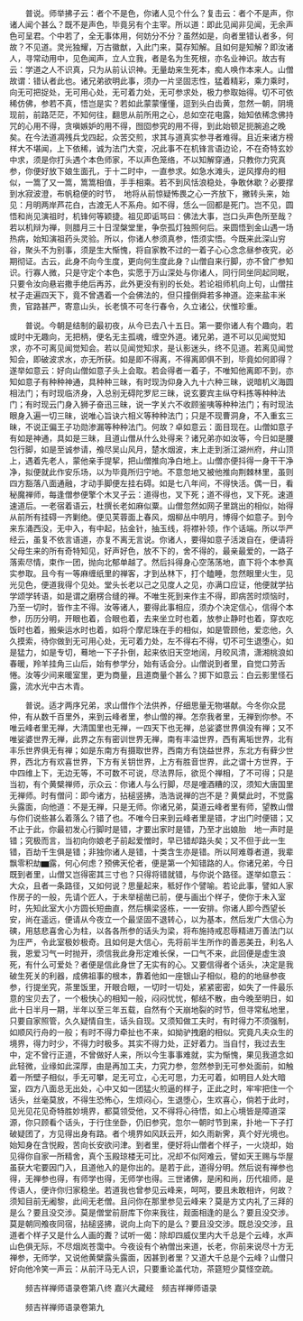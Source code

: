 <!-- { "loadSidebar": true } -->
　　普说。师举拂子云：者个不是色，你诸人见个什么？复击云：者个不是声，你诸人闻个甚么？既不是声色，毕竟另有个主宰。所以道：即此见闻非见闻，无余声色可呈君。个中若了，全无事体用，何妨分不分？虽然如是，向者里错认者多，何故？不见道。灵光独耀，万古徽猷，入此门来，莫存知解。且如何是知解？即汝诸人，寻常动用中，见色闻声，立人立我，者是名为生死根，亦名业神识。故古有云：学道之人不识真，只为从前认识神。无量劫来生死本，痴人唤作本来人。山僧故谓：错认者此也。诸兄弟欲明此事，须办一片坚固志性，猛着精彩，乘力乘时，向无可把捉处，无可用心处，无可着力处，无可参求处，极力参取始得。切不可依稀仿佛，参若不真，悟岂是实？若如此蒙蒙懂懂，逗到头白齿黄，忽然一朝，阴境现前，前路茫茫，不知何往，翻思从前所用之心，总如空花电露，始知依稀念佛持咒的心用不得，贪嗔嫉妒的用不得，囫囵参究的用不得，到此始顿足扼腕追之晚矣。在今法道凋残兵戈四起，众苦交煎，求其与道真实参寻者难得。且近来诸方榜样大不堪闻，上下依稀，诚为法门大变，况此事不在机锋言语边论，不在奇特玄妙中求，须是你打头遇个本色师家，不以声色笼络，不以知解穿通，只教你力究真参，你便好放下娘生面孔，于十二时中，一直参求。如急水滩头，逆风撑舟的相似，一篙了又一篙，篙篙相值，手手相乘。若不到风恬浪稳处，争敢休歇？必要撑到水寂波澄，布帆稳便的时节，　地将从前惊疑怖畏之心一齐放下，撇转头来，始见：月明两岸芦花白，古渡无人不系舟。如不得，恁么一回都是死门。岂不见，圆悟和尚见演祖时，机锋何等颖捷。祖见即诟骂曰：佛法大事，岂口头声色所至哉？若以机辩为禅，则腊月三十日涅槃堂里，争奈孤灯独照何后。来圆悟到金山遇一场热病，始知演祖药头灵验。所以，你诸人参须真参，悟须实悟。今既来此深山穷谷，聚头不为别事，须是生大惭愧，将自家教不过的一着子心心念念昼参夜究，必期彻证。古云，此身不向今生度，更向何生度此身？山僧自来行脚，亦不曾广参知识。行寡人微，只是守定个本色，实愿于万山深处与你诸人，同行同坐同起同眠，只要令汝向悬岩撒手绝后再苏，此外更没有别的长处。若论祖师机向上句，山僧拄杖子走遍四天下，竟不曾遇着一个会佛法的，但只撞倒舜若多神道。迩来盐丰米贵，官路甚严，寄意山头，长老慎不可冬行春令，久立诸公，伏惟珍重。

　　普说。今朝是结制的最初夜，从今已去八十五日。第一要你诸人有个趣向，若或时中无趣向，无把柄，便名无主孤魂，缠空外道。诸兄弟，道不可以见闻觉知求，亦不可离见闻觉知会。若以见闻觉知求，是认影迷头，终不见道。若离见闻觉知会，即破波求水，亦无所获。如是即不得离，不得离即俱不到，毕竟如何即得？遂举如意云：好向山僧如意子头上会取。若会得者一着子，不唯知他离即不到，亦知如意子有种种神通，具种种三昧，有时现沩仰身入九十六种三昧，说暗机义海圆相法门；有时现临济身，入总别无碍陀罗尼三昧，说玄要宾主纵夺料拣等种种法门；有时现云门身入狮子奋迅三昧，说一字关六不收顾鉴咦等种种法门；有时现法眼身入遍一切三昧，说唯心旨诀六相义等种种法门；只是不现曹洞身，不入重玄三昧，不说正偏王子功勋渗漏等种种法门。何故？卓如意云：面目现在。山僧如意子有如是神通，具如是三昧，且道山僧从什么处得来？诸兄弟亦如汝等，今日如是腰包行脚，如是至诚参请，飧尽吴山风月，楚水烟波，末上走到浙江湖州府，弁山顶上，遇着先老人，蒙他亲手提挈，把山僧推向净白地上。山僧亦便抖得一身干干净净，拟便就此作安乐场，以为毕竟所归宁地。不意忽地又被他推向荆棘林里，虽则四方豁落八面通融，才动手脚便左挂右碍。如是七八年间，不得快活。偶一日，看秘魔禅师，每逢僧参便擎个木叉子云：道得也，叉下死；道不得也，叉下死。速道速道后。一老宿着语云，杜撰长老如麻似粟。山僧忽然如网子里跳出的相似，始得从前所有挂碍一齐剿绝。便见芙蓉面上春风，烟柳丛中明月，博得个如意子。到今来东涌西没，无中入，有中起，拈金针，抽玉线，将襟补领，作个话端。所以华严经云，虽复不依言语道，亦复不离无言说。你诸人，要得如意子活泼自在，便请将父母生来的所有奇特知见，好声好色，放不下的，舍不得的，最亲最爱的，一路子落索尽情，束作一团，抛向北郁单越了。然后抖得身心空荡荡地，直下将个本参真实参取。且今有一等麻缠纸里的禅客，才到丛林下，打个瞌睡，忽然眼里火生，见光见色，便道我得个见处。堂头长老以己之见度人之见，亦满口应证，他便就学拈学颂学转语，如是谓之磨楞合缝的禅。不唯生死到来作主不得，即病苦时烦恼时，乃至一切时，皆作主不得。汝等诸人，要得此事相应，须办个决定信心，信得个本参，历历分明，开眼也着，合眼也着，去来坐立时也着，放参止静时也着，穿衣吃饭时也着，搬柴运水时也着，如将个摩尼珠在手的相似，如是管顾他，爱恋他，久久摸索，待你做到无可用心处，无可着力处，左不得右不得，切不可生退堕心，如是猛力，如是专切，蓦地一下子扑倒，起来依旧天空地阔，月皎风清，潇湘桃浪如春暖，羚羊挂角三山后，始有参学分，始有话会分。山僧说到者里，自觉口劳舌惓。汝等少间来暖室里，更为商量，且道商量个甚么？掷下如意云：白云影里怪石露，流水光中古木青。

　　普说。适才两序兄弟，求山僧作个法供养，仔细思量无物堪献。今冬你众昆仲，有从数千百里外，来到云峰者里，参山僧的禅。怎奈我者里，无禅到你参。不唯云峰者里无禅，大清国里也无禅，一四天下也无禅，总娑婆世界俱没有禅；又不唯娑婆世界无禅，此界之东有密训世界无禅，南有丰溢世界，西有离垢世界，北有丰乐世界俱无有禅；如是东南方有摄取世界，西南方有饶益世界，东北方有藓少世界，西北方有欢喜世界，下方有关钥世界，上方有胜音世界，此之谓十方世界，于中四维上下，无边无等，不可数不可说，尽法界际，欲觅个禅相，了不可得；只是当初，有个黄檗禅师，示众云：你诸人与么行脚，尽是噇酒糟的汉，须知大唐国里无禅师。时有僧问：即今诸方，拈槌竖拂，浩浩说禅的岂不是？黄檗此时，不觉露头露面，向他道：不是无禅，只是无师。你诸兄弟，莫道云峰者里有师，望教山僧与你们说些甚么着落么？错了也。不唯今日来到云峰者里是错，才出门时便错；又不止于此，你最初发心行脚时是错，才要出家时是错，乃至才出娘胎　地一声时是错；究极而言，当初向你娘老子前起爱憎时，早已错却路头矣；又不但于此一生错，百劫千生俱是错；非独你诸人是错，十类含生亦是错。所以阿难尊者道，我辈飘零积劫▆露，何心何虑？预佛天伦者，便是第一个知错路的人。你诸兄弟，今日既到者里，山僧又岂得密其三寸也？只得将错就错，与你说个路径。遂举如意云：大众，且者一条路径，又如何说？思量起来，秪好作个譬喻。若论此事，譬如人家作房子的一般，先请个匠人，于未举槌凿已前，便与画出个样子，使你于未入室时，先知此室大小方圆长短曲直，然后横梁竖栋，一一安排。你诸人即今西望长安，尚在遥远，便请从今夜立一个最坚固不退转心，以为基本，然后发广大信心为磢，用慈悲喜舍心为柱，以各各所参的话头为梁，将布施持戒忍辱精进万善法门以为庄严，令此室极妙极奇。且如何是大信心，先将前半生所作的善恶美丑，利名人我，恩爱习气一时抛开，须信我此身形定难长保，一口气不来，此回便是虚生浪死，有什么可爱处？者便是信此身世了无实有的心。又要信得者个话头，决定是我破生死关的利器，成佛祖事的根本，靠着他如一座银山子相似，稳的的地昼参夜参，行提坐究，茶里饭里，开眼合眼，一切时一切处，紧紧密密，如失了一件最乐意的宝贝去了，一个极快心的相知一般，闷闷忧忧，郁结不散，由今晚至明日，如此十日半月一期，半年以至三年五载，自然有个天崩地裂的时节，但寻常私地里，只要自家照管，久久疑情自生，话头自现。又须知做工夫时，有时得力不须强制，如顺风行舟的一般；有时不得力牵扯也不来，如拗驴拽磨的相似。究竟凡夫众生的境界，得力时少，不得力时极多。其实不得力处，正好着力。当自忖，我过去生中，定不曾行正道，不曾做好人来，所以今生事事难就，实为惭愧，果见我道念如此轻微，业缘如此深厚，由是再加工夫，力究力参，忽然参到无可参处面前，如触着一所壁子相似，手无可攀，足无可立，心无可思，力无可着，如明目人处大暗室，四方八面总无出处，心中又如一团猛火煎逼的样子，正此之时，牢牢把住一个话头，丝毫莫放，不得生恐怖心，生烦闷心，生退堕心，生欢喜心，倘若于此时，见光见花见奇特胜妙境界，都莫领受他，又不得将心待悟，如上心境皆是障道深源，你只顾看个话头，于行住坐卧，仍旧参究，忽尔一朝时节到来，扑地一下子打破疑团了，方见得出身有路。者个境界如风跃云开，如久雨新霁，真个好光境也。始知身在含悦殿，苦向长安欲问津。到者里，便好将山僧者个样子，一火烧却，始见得你自家一所精舍，真个玉殿琼楼无可比，况却不似阿难云，譬如天王赐与华屋虽获大宅要因门入，且道他入的是你出的。是若于此，道得分明。然后说有禅参也得，无禅参也得，有师学也得，无师学也得。三世诸佛，是闲和尚，历代祖师，是传语人，便许你归家稳坐。若道我也曾参见云峰来，呵呵，要且未敢相许，何故？须知目前无阇黎，此间无老僧。且问你在那里参见云峰来？莫是方丈内礼了三拜的是么？要且没交涉。莫是僧堂前厨库下你来我往，觌面相逢的是么？要且没交涉。莫是朝同飧夜同宿，拈槌竖拂，说向上向下的是么？要且没交涉。既总没交涉，且道者个样子又是什么人画的聻？试听一偈：除却四威仪里内大千总是个云峰，水声山色俱无际，不尽烟岚苍霭中。今夜设有个衲僧出来道，长老，你前来说尽十方无禅参，无师学，又说他黄檗露头露面，因甚到者里？又道大千总是个云峰？山僧只好向他冷笑一声云：从前汗马无人识，只要重论盖代功，茶筵短少莫怪空疏。

　　频吉祥禅师语录卷第八终
嘉兴大藏经　频吉祥禅师语录


　　频吉祥禅师语录卷第九

